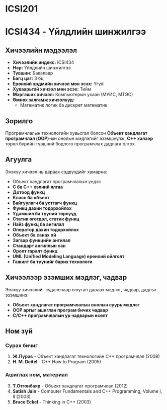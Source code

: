 # ICSI201
# ICSI434 - Үйлдлийн шинжилгээ

## Хичээлийн мэдээлэл
- **Хичээлийн индекс:** ICSI434
- **Нэр:** Үйлдлийн шинжилгээ
- **Түвшин:** Бакалавр
- **Багц цаг:** 3 бц
- **Ерөнхий эрдмийн хичээл мөн эсэх:** Үгүй
- **Хуваарьтай хичээл мөн эсэх:** Тийм
- **Мэргэших хичээл:** Компьютерын ухаан (МУИС, МТЭС)
- **Өмнөх залгамж хичээлүүд:** 
  - Математик логик ба дискрет математик

## Зорилго
Програмчлалын технологийн хувьсгал болсон **Объект хандлагат програмчлал (OOP)**-ын онолын мэдлэгийг эзэмшүүлж, **C++ хэлээр** төрөл бүрийн түвшний бодлого програмчлах дадлага олгох.

## Агуулга
Энэхүү хичээл нь дараах сэдвүүдийг хамарна:
- Объект хандлагат програмчлалын үндэс
- **C ба C++ хэлний ялгаа**
- **Дотоод функц**
- **Класс ба объект**
- **Байгуулагч ба устгагч функц**
- **Функц дахин тодорхойлох**
- **Удамшил ба түүний төрлүүд**
- **Статик өгөгдөл, статик функц**
- **Найз функц ба ангилал**
- **Оператор дахин тодорхойлох**
- **Объект ба санах ой**
- **Загвар функцийн ангилал**
- **Стандарт ангиллын сан**
- **Оролт гаралт функц**
- **UML (Unified Modeling Language) ерөнхий ойлголт**
- **Гажилт ба түүнийг барих технологи**

## Хичээлээр эзэмших мэдлэг, чадвар
Энэхүү хичээлийг судалснаар оюутан дараах мэдлэг, чадвар, дадлыг эзэмшинэ:
- **Объект хандлагат програмчлалын онолын суурь мэдлэг**
- **OOP аргыг ашиглан програм бичих чадвар**
- **C/C++ програмчлалын ур чадварын өсөлт**

## Ном зүй
### Сурах бичиг
1. **Ж.Пүрэв** - Объект хандлагат технологийн C++ програмчлал (2008)
2. **H. M. Deitel** - C++ How to Program (2005)

### Ашиглах ном, материал
3. **Т.Отгонбаяр** - Объект хандлагат програмчлал (2012)
4. **Satish Jain** - Computer Fundamentals and C++ Programming, Volume I, II (2003)
5. **Bruce Eckel** - Thinking in C++ (2003)
